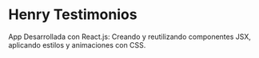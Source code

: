 
# Henry Testimonios

App Desarrollada con React.js: Creando y reutilizando componentes JSX, aplicando estilos y animaciones con CSS. 

